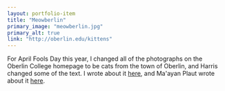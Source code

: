 ```yaml
---
layout: portfolio-item
title: "Meowberlin"
primary_image: "meowberlin.jpg"
primary_alt: true
link: "http://oberlin.edu/kittens"
---
```


For April Fools Day this year, I changed all of the photographs on the Oberlin College homepage to be cats from the town of Oberlin, and Harris changed some of the text. I wrote about it [here](#), and Ma'ayan Plaut wrote about it [here](#).